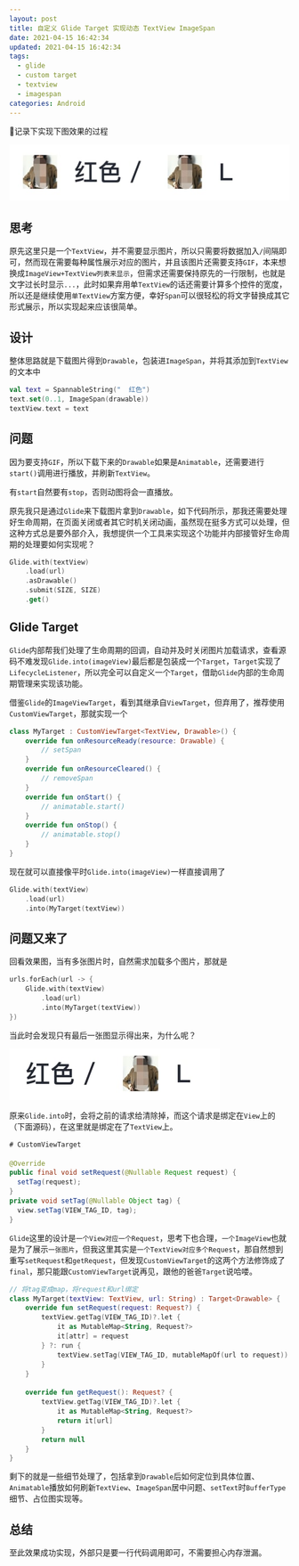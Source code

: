 ```yaml
---
layout: post
title: 自定义 Glide Target 实现动态 TextView ImageSpan
date: 2021-04-15 16:42:34
updated: 2021-04-15 16:42:34
tags: 
  - glide
  - custom target
  - textview
  - imagespan
categories: Android
---
```


记录下实现下图效果的过程

![](1.jpg)

<!-- More -->

## 思考

原先这里只是一个`TextView`，并不需要显示图片，所以只需要将数据加入` / `间隔即可，然而现在需要每种属性展示对应的图片，并且该图片还需要支持`GIF`，本来想换成`ImageView+TextView列表来显示`，但需求还需要保持原先的一行限制，也就是文字过长时显示`...`，此时如果弃用单`TextView`的话还需要计算多个控件的宽度，所以还是继续使用`单TextView`方案方便，幸好`Span`可以很轻松的将文字替换成其它形式展示，所以实现起来应该很简单。

## 设计

整体思路就是下载图片得到`Drawable`，包装进`ImageSpan`，并将其添加到`TextView`的文本中

```kotlin
val text = SpannableString("  红色")
text.set(0..1, ImageSpan(drawable))
textView.text = text
```

## 问题

因为要支持`GIF`，所以下载下来的`Drawable`如果是`Animatable`，还需要进行`start()`调用进行播放，并刷新`TextView`。

有`start`自然要有`stop`，否则动图将会一直播放。

原先我只是通过`Glide`来下载图片拿到`Drawable`，如下代码所示，那我还需要处理好生命周期，在页面关闭或者其它时机关闭动画，虽然现在挺多方式可以处理，但这种方式总是要外部介入，我想提供一个工具来实现这个功能并内部接管好生命周期的处理要如何实现呢？

```kotlin
Glide.with(textView)
    .load(url)
    .asDrawable()
    .submit(SIZE, SIZE)
    .get()
```

## Glide Target

`Glide`内部帮我们处理了生命周期的回调，自动并及时关闭图片加载请求，查看源码不难发现`Glide.into(imageView)`最后都是包装成一个`Target`，`Target`实现了`LifecycleListener`，所以完全可以自定义一个`Target`，借助`Glide`内部的生命周期管理来实现该功能。

借鉴`Glide`的`ImageViewTarget`，看到其继承自`ViewTarget`，但弃用了，推荐使用`CustomViewTarget`，那就实现一个

```kotlin
class MyTarget : CustomViewTarget<TextView, Drawable>() {
    override fun onResourceReady(resource: Drawable) {
        // setSpan
    }
    override fun onResourceCleared() {
        // removeSpan
    }
    override fun onStart() {
        // animatable.start()
    }
    override fun onStop() {
        // animatable.stop()
    }
}
```

现在就可以直接像平时`Glide.into(imageView)`一样直接调用了

```kotlin
Glide.with(textView)
    .load(url)
    .into(MyTarget(textView))
```

## 问题又来了

回看效果图，当有多张图片时，自然需求加载多个图片，那就是

```kotlin
urls.forEach(url -> {
    Glide.with(textView)
        .load(url)
        .into(MyTarget(textView))
})
```

当此时会发现只有最后一张图显示得出来，为什么呢？

![](2.jpg)

原来`Glide.into`时，会将之前的请求给清除掉，而这个请求是绑定在`View`上的（下面源码），在这里就是绑定在了`TextView`上。

```java
# CustomViewTarget

@Override
public final void setRequest(@Nullable Request request) {
  setTag(request);
}
private void setTag(@Nullable Object tag) {
  view.setTag(VIEW_TAG_ID, tag);
}
```

`Glide`这里的设计是`一个View对应一个Request`，思考下也合理，`一个ImageView`也就是为了展示`一张图片`，但我这里其实是`一个TextView对应多个Request`，那自然想到重写`setRequest`和`getRequest`，但发现`CustomViewTarget`的这两个方法修饰成了`final`，那只能跟`CustomViewTarget`说再见，跟他的爸爸`Target`说哈喽。

```kotlin
// 将tag变成map，将request和url绑定
class MyTarget(textView: TextView, url: String) : Target<Drawable> {
    override fun setRequest(request: Request?) {
        textView.getTag(VIEW_TAG_ID)?.let {
            it as MutableMap<String, Request?>
            it[attr] = request
        } ?: run {
            textView.setTag(VIEW_TAG_ID, mutableMapOf(url to request))
        }
    }

    override fun getRequest(): Request? {
        textView.getTag(VIEW_TAG_ID)?.let {
            it as MutableMap<String, Request?>
            return it[url]
        }
        return null
    }
}
```

剩下的就是一些细节处理了，包括拿到`Drawable`后如何定位到具体位置、`Animatable`播放如何刷新`TextView`、`ImageSpan`居中问题、`setText`时`BufferType`细节、占位图实现等。

## 总结

至此效果成功实现，外部只是要一行代码调用即可，不需要担心内存泄漏。
